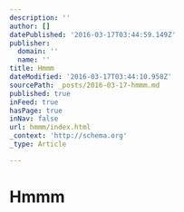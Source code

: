 ```yaml
---
description: ''
author: []
datePublished: '2016-03-17T03:44:59.149Z'
publisher:
  domain: ''
  name: ''
title: Hmmm
dateModified: '2016-03-17T03:44:10.958Z'
sourcePath: _posts/2016-03-17-hmmm.md
published: true
inFeed: true
hasPage: true
inNav: false
url: hmmm/index.html
_context: 'http://schema.org'
_type: Article

---
```

# Hmmm